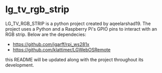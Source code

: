 # lg_tv_rgb_strip
LG_TV_RGB_STRIP is a python project created by aqeelarshad19.
The project uses a Python and a Raspberry Pi's GPIO pins to interact with an RGB strip.
Below are the dependecies: 
- https://github.com/jgarff/rpi_ws281x
- https://github.com/klattimer/LGWebOSRemote 

this README will be updated along with the project throughout its development.

